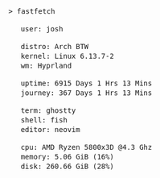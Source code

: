 <pre>
> fastfetch
      
<img src="https://cdn.jsdelivr.net/npm/feather-icons@4.28.0/dist/icons/user.svg" width="16" height="16" style="filter: brightness(0) invert(1);"/> user: josh  

<img src="https://cdn.jsdelivr.net/npm/feather-icons@4.28.0/dist/icons/terminal.svg" width="16" height="16" style="filter: brightness(0) invert(1);"/> distro: Arch BTW  
<img src="https://cdn.jsdelivr.net/npm/feather-icons@4.28.0/dist/icons/code.svg" width="16" height="16" style="filter: brightness(0) invert(1);"/> kernel: Linux 6.13.7-2  
<img src="https://cdn.jsdelivr.net/npm/feather-icons@4.28.0/dist/icons/layout.svg" width="16" height="16" style="filter: brightness(0) invert(1);"/> wm: Hyprland

<img src="https://cdn.jsdelivr.net/npm/feather-icons@4.28.0/dist/icons/clock.svg" width="16" height="16" style="filter: brightness(0) invert(1);"/> uptime: 6915 Days 1 Hrs 13 Mins
<img src="https://cdn.jsdelivr.net/npm/feather-icons@4.28.0/dist/icons/activity.svg" width="16" height="16" style="filter: brightness(0) invert(1);"/> journey: 367 Days 1 Hrs 13 Mins

<img src="https://cdn.jsdelivr.net/npm/feather-icons@4.28.0/dist/icons/terminal.svg" width="16" height="16" style="filter: brightness(0) invert(1);"/> term: ghostty  
<img src="https://cdn.jsdelivr.net/npm/feather-icons@4.28.0/dist/icons/terminal.svg" width="16" height="16" style="filter: brightness(0) invert(1);"/> shell: fish  
<img src="https://cdn.jsdelivr.net/npm/feather-icons@4.28.0/dist/icons/edit.svg" width="16" height="16" style="filter: brightness(0) invert(1);"/> editor: neovim  

<img src="https://cdn.jsdelivr.net/npm/feather-icons@4.28.0/dist/icons/cpu.svg" width="16" height="16" style="filter: brightness(0) invert(1);"/> cpu: AMD Ryzen 5800x3D @4.3 Ghz
<img src="https://cdn.jsdelivr.net/npm/feather-icons@4.28.0/dist/icons/cpu.svg" width="16" height="16" style="filter: brightness(0) invert(1);"/> memory: 5.06 GiB (16%)  
<img src="https://cdn.jsdelivr.net/npm/feather-icons@4.28.0/dist/icons/hard-drive.svg" width="16" height="16" style="filter: brightness(0) invert(1);"/> disk: 260.66 GiB (28%)
</pre>
